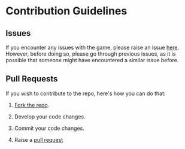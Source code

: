 # Contribution Guidelines

## Issues 
If you encounter any issues with the game, please raise an issue [here](https://github.com/ayushgarg1804/JumpingJack/issues/new).
However, before doing so, please go through previous issues, as it is possible that someone might have encountered a similar issue before.

## Pull Requests
If you wish to contribute to the repo, here's how you can do that:

1. [Fork the repo](https://github.com/ayushgarg1804/JumpingJack).

2. Develop your code changes.

3. Commit your code changes.

4. Raise a [pull request](https://github.com/ayushgarg1804/JumpingJack/pulls)

